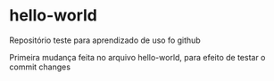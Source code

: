 # hello-world
Repositório teste para aprendizado de uso fo github

Primeira mudança feita no arquivo hello-world, para efeito de testar o commit changes
